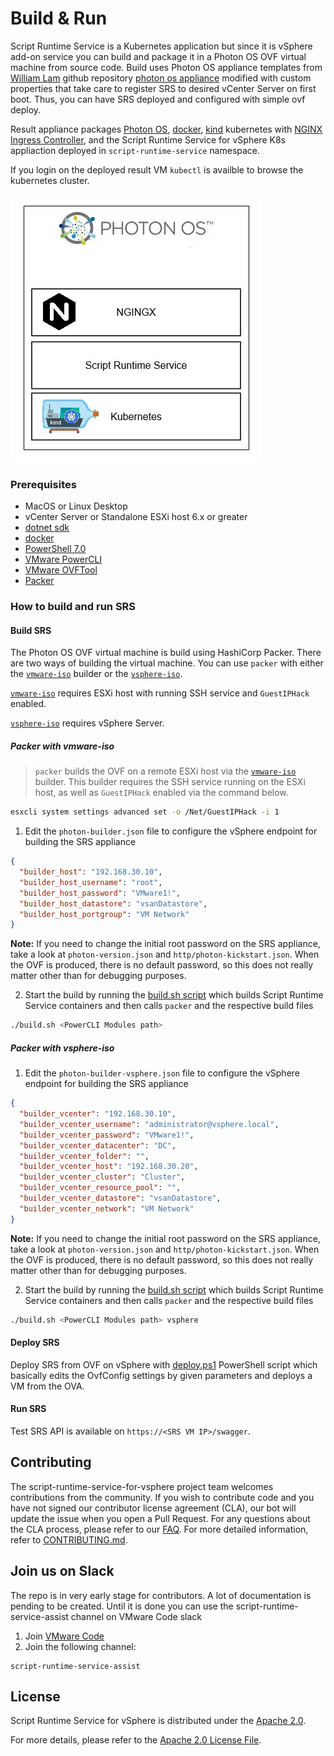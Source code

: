 # Build & Run
Script Runtime Service is a Kubernetes application but since it is vSphere add-on service you can build and package it in a Photon OS OVF virtual machine from source code. Build uses Photon OS appliance templates from [William Lam](https://github.com/lamw) github repository [photon os appliance](https://github.com/lamw/photonos-appliance)  modified with custom properties that take care to register SRS to desired vCenter Server on first boot. Thus, you can have SRS deployed and configured with simple ovf deploy.

Result appliance packages [Photon OS](https://vmware.github.io/photon/), [docker](https://docs.docker.com/engine/install/), [kind](https://kind.sigs.k8s.io/) kubernetes with  [NGINX Ingress Controller](https://kubernetes.github.io/ingress-nginx/), and the Script Runtime Service for vSphere K8s appliaction deployed in `script-runtime-service` namespace.<br/>

If you login on the deployed result VM `kubectl` is availble to browse the kubernetes cluster.<br/>

![SRS Appliance](https://github.com/vmware/script-runtime-service-for-vsphere/blob/master/doc/assets/img/appliance.jpg?raw=true)

### Prerequisites

* MacOS or Linux Desktop
* vCenter Server or Standalone ESXi host 6.x or greater
* [dotnet sdk](https://docs.microsoft.com/en-us/dotnet/core/install/)
* [docker](https://docs.docker.com/engine/install/)
* [PowerShell 7.0](https://docs.microsoft.com/en-us/powershell/scripting/install/installing-powershell?view=powershell-7)
* [VMware PowerCLI](https://code.vmware.com/web/tool/12.1.0/vmware-powercli)
* [VMware OVFTool](https://www.vmware.com/support/developer/ovf/)
* [Packer](https://www.packer.io/docs/install)


### How to build and run SRS

#### Build SRS

The Photon OS OVF virtual machine is build using HashiCorp Packer. There are two ways of building the virtual machine. You can use `packer` with either the [`vmware-iso`](https://www.packer.io/plugins/builders/vmware/iso) builder or the [`vsphere-iso`](https://www.packer.io/plugins/builders/vsphere/vsphere-iso).

[`vmware-iso`](https://www.packer.io/plugins/builders/vmware/iso) requires ESXi host with running SSH service and `GuestIPHack` enabled.

[`vsphere-iso`](https://www.packer.io/plugins/builders/vsphere/vsphere-iso) requires vSphere Server.

##### Packer with vmware-iso

> `packer` builds the OVF on a remote ESXi host via the [`vmware-iso`](https://www.packer.io/docs/builders/vmware-iso.html) builder. This builder requires the SSH service running on the ESXi host, as well as `GuestIPHack` enabled via the command below.
```bash
esxcli system settings advanced set -o /Net/GuestIPHack -i 1
```

1. Edit the `photon-builder.json` file to configure the vSphere endpoint for building the SRS appliance

```json
{
  "builder_host": "192.168.30.10",
  "builder_host_username": "root",
  "builder_host_password": "VMware1!",
  "builder_host_datastore": "vsanDatastore",
  "builder_host_portgroup": "VM Network"
}
```

**Note:** If you need to change the initial root password on the SRS appliance, take a look at `photon-version.json` and `http/photon-kickstart.json`. When the OVF is produced, there is no default password, so this does not really matter other than for debugging purposes.

2. Start the build by running the [build.sh script](https://github.com/vmware/script-runtime-service-for-vsphere/blob/master/build.sh) which builds Script Runtime Service containers and then calls `packer` and the respective build files

```bash
./build.sh <PowerCLI Modules path>
```

##### Packer with vsphere-iso

1. Edit the `photon-builder-vsphere.json` file to configure the vSphere endpoint for building the SRS appliance

```json
{
  "builder_vcenter": "192.168.30.10",
  "builder_vcenter_username": "administrator@vsphere.local",
  "builder_vcenter_password": "VMware1!",
  "builder_vcenter_datacenter": "DC",
  "builder_vcenter_folder": "",
  "builder_vcenter_host": "192.168.30.20",
  "builder_vcenter_cluster": "Cluster",
  "builder_vcenter_resource_pool": "",
  "builder_vcenter_datastore": "vsanDatastore",
  "builder_vcenter_network": "VM Network"
}
```

**Note:** If you need to change the initial root password on the SRS appliance, take a look at `photon-version.json` and `http/photon-kickstart.json`. When the OVF is produced, there is no default password, so this does not really matter other than for debugging purposes.

2. Start the build by running the [build.sh script](https://github.com/vmware/script-runtime-service-for-vsphere/blob/master/build.sh) which builds Script Runtime Service containers and then calls `packer` and the respective build files

```bash
./build.sh <PowerCLI Modules path> vsphere
```

#### Deploy SRS

Deploy SRS from OVF on vSphere with [deploy.ps1](https://github.com/vmware/script-runtime-service-for-vsphere/blob/master/appliance/deploy.ps1) PowerShell script which basically edits the OvfConfig settings by given parameters and deploys a VM from the OVA.

#### Run SRS

Test SRS API is available on `https://<SRS VM IP>/swagger`.

## Contributing

The script-runtime-service-for-vsphere project team welcomes contributions from the community. If you wish to contribute code and you have not signed our contributor license agreement (CLA), our bot will update the issue when you open a Pull Request. For any questions about the CLA process, please refer to our [FAQ](https://cla.vmware.com/faq). For more detailed information, refer to [CONTRIBUTING.md](CONTRIBUTING.md).

## Join us on Slack

The repo is in very early stage for contributors. A lot of documentation is pending to be created. Until it is done you can use the script-runtime-service-assist channel on VMware Code slack

1. Join [VMware Code](https://code.vmware.com/web/code/join)
2. Join the following channel:

```
script-runtime-service-assist
```

## License
Script Runtime Service for vSphere is distributed under the [Apache 2.0](https://github.com/vmware/script-runtime-service-for-vsphere/blob/master/LICENSE.txt).

For more details, please refer to the [Apache 2.0 License File](https://github.com/vmware/script-runtime-service-for-vsphere/blob/master/LICENSE.txt).
